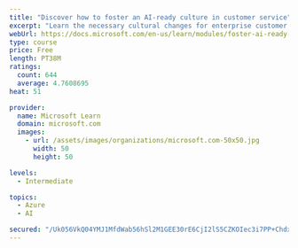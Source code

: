 ```yaml
---
title: "Discover how to foster an AI-ready culture in customer service"
excerpt: "Learn the necessary cultural changes for enterprise customer service to make AI transformation successful, and how they fit into a holistic AI strategy."
webUrl: https://docs.microsoft.com/en-us/learn/modules/foster-ai-ready-culture-customer-service/
type: course
price: Free
length: PT38M
ratings:
  count: 644
  average: 4.7608695
heat: 51

provider:
  name: Microsoft Learn
  domain: microsoft.com
  images:
    - url: /assets/images/organizations/microsoft.com-50x50.jpg
      width: 50
      height: 50

levels:
  - Intermediate

topics:
  - Azure
  - AI

secured: "/Uk056VkQ04YMJ1MfdWab56hSl2M1GEE30rE6CjI2lS5CZKOIec3i7PP+ChdxSUweYdnVfetMx6zsfW1KEUZDGlT3AOkTvToU2uy6dosHkulerBd89BBwlKN1WTEWZozW8tRSy0MjzQMS5qGfHlkYP0ddBWlZWUyJaVPqK2/BuljhbTzhKpnOP0U5FO3btVhA9RD33yxuTNH+aIr4p1En2Y2zR4me4CmFaA9cvBKbC6/1g8NnilTGf4PYVgqUXgS5X77TlMPeSjwuECdcAaKhAOKh8uV58CzEvibg1TqZ8OyFRYvNgUkbYUy4A1Kbjz6H86euNi6cLin4SKJT8m6FxxlM3Teo4rba+RfjHr5TwCsqcQ4zW0oAmWcEYCYwsC6vTt06VndljIeWNme3w1PeTRMM4wCB4eoS/DL16niVSw=;BHuUNZeoj6Dh9x6aWiIVEg=="
---
```


